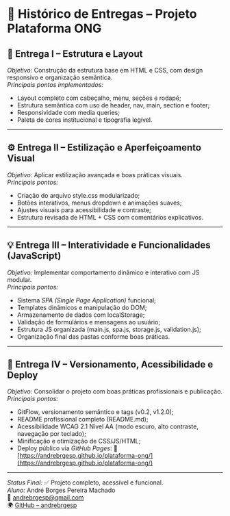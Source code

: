 # 📘 Histórico de Entregas – Projeto Plataforma ONG

## 🧩 Entrega I – Estrutura e Layout
*Objetivo:* Construção da estrutura base em HTML e CSS, com design responsivo e organização semântica.  
*Principais pontos implementados:*
- Layout completo com cabeçalho, menu, seções e rodapé;
- Estrutura semântica com uso de header, nav, main, section e footer;
- Responsividade com media queries;
- Paleta de cores institucional e tipografia legível.

---

## ⚙ Entrega II – Estilização e Aperfeiçoamento Visual
*Objetivo:* Aplicar estilização avançada e boas práticas visuais.  
*Principais pontos:*
- Criação do arquivo style.css modularizado;
- Botões interativos, menus dropdown e animações suaves;
- Ajustes visuais para acessibilidade e contraste;
- Estrutura revisada de HTML + CSS com comentários explicativos.

---

## 💡 Entrega III – Interatividade e Funcionalidades (JavaScript)
*Objetivo:* Implementar comportamento dinâmico e interativo com JS modular.  
*Principais pontos:*
- Sistema *SPA (Single Page Application)* funcional;
- Templates dinâmicos e manipulação do DOM;
- Armazenamento de dados com localStorage;
- Validação de formulários e mensagens ao usuário;
- Estrutura JS organizada (main.js, spa.js, storage.js, validation.js);
- Organização final das pastas conforme boas práticas.

---

## 🚀 Entrega IV – Versionamento, Acessibilidade e Deploy
*Objetivo:* Consolidar o projeto com boas práticas profissionais e publicação.  
*Principais pontos:*
- GitFlow, versionamento semântico e tags (v0.2, v1.2.0);
- README profissional completo (README.md);
- Acessibilidade WCAG 2.1 Nível AA (modo escuro, alto contraste, navegação por teclado);
- Minificação e otimização de CSS/JS/HTML;
- Deploy público via *GitHub Pages*:
  🔗 [https://andrebrgesp.github.io/plataforma-ong/](https://andrebrgesp.github.io/plataforma-ong/)

---

*Status Final:* ✅ Projeto completo, acessível e funcional.  
*Aluno:* André Borges Pereira Machado  
📧 [andrebrgesp@gmail.com](mailto:andrebrgesp@gmail.com)  
🌍 [GitHub – andrebrgesp](https://github.com/andrebrgesp)